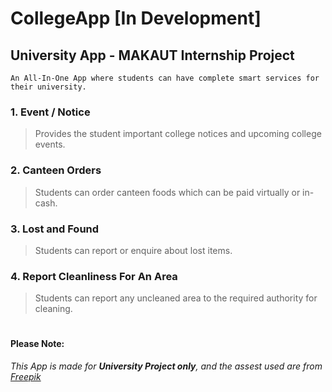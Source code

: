 # CollegeApp [In Development]
## University App - MAKAUT Internship Project
```
An All-In-One App where students can have complete smart services for their university.
```
### 1. Event / Notice
> Provides the student important college notices and upcoming college events.
### 2. Canteen Orders
> Students can order canteen foods which can be paid virtually or in-cash.
### 3. Lost and Found
> Students can report or enquire about lost items.
### 4. Report Cleanliness For An Area
> Students can report any uncleaned area to the required authority for cleaning.

#

#### **Please Note:** 
*This App is made for **University Project only**, and the assest used are from [Freepik](https://www.freepik.com/)*
